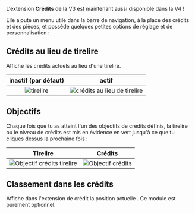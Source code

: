 L'extension **Crédits** de la V3 est maintenant aussi disponible dans la V4 !

Elle ajoute un menu utile dans la barre de navigation, à la place des crédits et des pièces, et possède quelques petites options de réglage et de personnalisation :

## Crédits au lieu de tirelire
Affiche les crédits actuels au lieu d'une tirelire.

|     **inactif** (par défaut)   |                   **actif**                      |
| :----------------------------: | :----------------------------------------------: |
| ![tirelire](piggy-mode.png)    | ![crédits au lieu de tirelire](credits-mode.png) |

## Objectifs
Chaque fois que tu as atteint l'un des objectifs de crédits définis, la tirelire ou le niveau de crédits est mis en évidence en vert jusqu'à ce que tu cliques dessus la prochaine fois :

|                    Tirelire                        |                     Crédits                     |
| :------------------------------------------------: | :---------------------------------------------: |
| ![Objectif crédits tirelire](alert-piggy-mode.png) |   ![Objectif crédits](alert-credits-mode.png)   |

## Classement dans les crédits
Affiche dans l'extension de crédit la position actuelle . Ce module est purement optionnel.